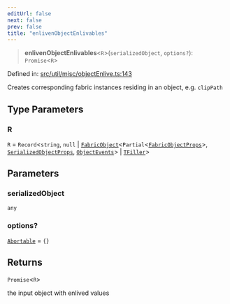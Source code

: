 ```yaml
---
editUrl: false
next: false
prev: false
title: "enlivenObjectEnlivables"
---
```


> **enlivenObjectEnlivables**\<`R`\>(`serializedObject`, `options?`): `Promise`\<`R`\>

Defined in: [src/util/misc/objectEnlive.ts:143](https://github.com/fabricjs/fabric.js/blob/b4f67b1cfd353d0e2763b168e07bce6b67895452/src/util/misc/objectEnlive.ts#L143)

Creates corresponding fabric instances residing in an object, e.g. `clipPath`

## Type Parameters

### R

`R` = `Record`\<`string`, `null` \| [`FabricObject`](/api/classes/fabricobject/)\<`Partial`\<[`FabricObjectProps`](/api/interfaces/fabricobjectprops/)\>, [`SerializedObjectProps`](/api/interfaces/serializedobjectprops/), [`ObjectEvents`](/api/interfaces/objectevents/)\> \| [`TFiller`](/api/type-aliases/tfiller/)\>

## Parameters

### serializedObject

`any`

### options?

[`Abortable`](/api/type-aliases/abortable/) = `{}`

## Returns

`Promise`\<`R`\>

the input object with enlived values
